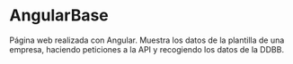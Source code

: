 # AngularBase

Página web realizada con Angular. Muestra los datos de la plantilla de una empresa, haciendo peticiones a la API y recogiendo los datos de la DDBB.
